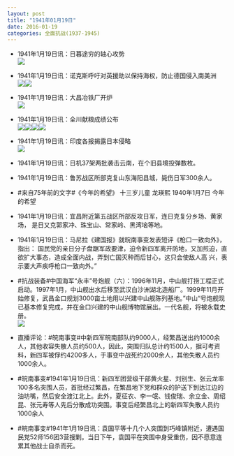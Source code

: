 ```yaml
---
layout: post
title: "1941年01月19日"
date: 2016-01-19
categories: 全面抗战(1937-1945)
---
```


<meta name="referrer" content="no-referrer" />

- 1941年1月19日讯：日暮途穷的轴心攻势 <br/><img src="https://ww3.sinaimg.cn/large/aca367d8jw1f057auuc5ej20r00z2ax3.jpg" />

- 1941年1月19日讯：诺克斯呼吁对英援助以保持海权，防止德国侵入南美洲 <br/><img src="https://ww4.sinaimg.cn/large/aca367d8jw1f056f9bksrj20od0kj7c2.jpg" /><img src="https://ww2.sinaimg.cn/large/aca367d8jw1f056f95bscj20480kl75k.jpg" />

- 1941年1月19日讯：大昌冶铁厂开炉 <br/><img src="https://ww1.sinaimg.cn/large/aca367d8jw1f055kcixx2j20io0bk40c.jpg" />

- 1941年1月19日讯：全川献粮成绩公布 <br/><img src="https://ww3.sinaimg.cn/large/aca367d8jw1f054oyty6ij20go0bign8.jpg" /><img src="https://ww3.sinaimg.cn/large/aca367d8jw1f054oyt66vj20am05xmxq.jpg" /><img src="https://ww2.sinaimg.cn/large/aca367d8jw1f054oz1c6mj20hm06c75b.jpg" /><img src="https://ww4.sinaimg.cn/large/aca367d8jw1f054oz2ttdj20570bidgb.jpg" />

- 1941年1月19日讯：印度各报揭露日本侵略 <br/><img src="https://ww4.sinaimg.cn/large/aca367d8jw1f053tixhypj20dw06sq4d.jpg" />

- 1941年1月19日讯：日机37架两批袭击云南，在个旧县境投弹数枚。 

- 1941年1月19日讯：鲁苏战区所部克复山东海阳县城，毙伤日军300余人。 

- #来自75年前的文字#《今年的希望》 十三岁儿童 龙瑛熙 1940年1月7日 今年的希望 

- 1941年1月19日讯：宜昌附近第五战区所部反攻日军，连日克复分乡场、黄家场， 是日又克郭家冲、珠宝山、常家岭、黑湾垴等地。 

- 1941年1月19日讯：马尼拉《建国报》就皖南事变发表短评《枪口一致向外》，指出： 国民党的亲日分子盘踞军政要津，迫令新四军离开防地，又加煎迫，直 欲扩大事态，造成全面内战，弄到亡国灭种而后甘心，这只会使敌人高 兴，表示要大声疾呼枪口一致向外。” 

- #抗战装备#中国海军“永丰”号炮舰（六）：1996年11月，中山舰打捞工程正式启动。1997年1月，中山舰出水后移至武汉白沙洲湖北造船厂。1999年11月开始修复，武昌金口规划3000亩土地用以兴建中山舰陈列基地。”中山“号炮舰现已基本修复完成，并在金口兴建的中山舰博物馆展出。一代名舰，将被永载史册。 <br/><img src="https://ww2.sinaimg.cn/large/aca367d8jw1f04kqsncg5j208f0ryjvn.jpg" />

- 直播评论：#皖南事变#中新四军皖南部队约9000人，经繁昌送出约1000余人，其他收容失散人员约500人，因此，突围归队总计约1500人，据可考资料，新四军被俘约4200多人，于事变中战死约2000余人，其他失散人员约1000余人。 

- #皖南事变#1941年1月19日讯：新四军团营级干部黄火星、刘别生、张云龙率100多名突围人员，首批经过繁昌，在繁昌地下党和群众的护送下到达江边的油坊嘴，然后安全渡江北上。此外，夏征农、李一氓、钱俊瑞、余立金、周绍昆、张元寿等人先后分散成功突围。事变后经繁昌北上的新四军失散人员约1000余人 

- #皖南事变#1941年1月19日讯：袁国平等十几个人突围到巧峰镇附近，遭遇国民党52师156团3营搜剿。当日下午，袁国平在突围中身受重伤，因不愿意连累其他战士自杀而死。 

